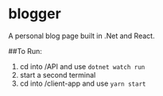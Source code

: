 # blogger
A personal blog page built in .Net and React.


##To Run:

1. cd into /API and use `dotnet watch run`
2. start a second terminal
3. cd into /client-app and use `yarn start`
